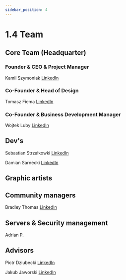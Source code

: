```yaml
---
sidebar_position: 4
---
```


# 1.4 Team

## Core Team (Headquarter)
### Founder & CEO & Project Manager
Kamil Szymoniak <a href="https://www.linkedin.com/in/kamil-szymoniak/">LinkedIn</a>

### Co-Founder & Head of Design
Tomasz Fiema <a href="https://www.linkedin.com/in/tomaszfiema/">LinkedIn</a>

### Co-Founder & Business Development Manager
Wojtek Luby <a href="https://www.linkedin.com/in/wojciech-luby/">LinkedIn</a>


## Dev's
Sebastian Strzałkowki <a href="https://www.linkedin.com/in/sebastianstrzalkowski/">LinkedIn</a>

Damian Sarnecki <a href="https://www.linkedin.com/in/damiansarnecki/">LinkedIn</a>

## Graphic artists

## Community managers
Bradley Thomas <a href="https://www.linkedin.com/in/bradley-thomas-66469a9b/">LinkedIn</a>

## Servers & Security management
Adrian P.

## Advisors

Piotr Dziubecki <a href="https://www.linkedin.com/in/piotrdziubecki/">LinkedIn</a>

Jakub Jaworski <a href="https://www.linkedin.com/in/jjaworskii/">LinkedIn</a>
